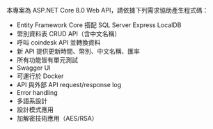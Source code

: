 <!-- Use this file to provide workspace-specific custom instructions to Copilot. For more details, visit https://code.visualstudio.com/docs/copilot/copilot-customization#_use-a-githubcopilotinstructionsmd-file -->

本專案為 ASP.NET Core 8.0 Web API，請依據下列需求協助產生程式碼：
- Entity Framework Core 搭配 SQL Server Express LocalDB
- 幣別資料表 CRUD API（含中文名稱）
- 呼叫 coindesk API 並轉換資料
- 新 API 提供更新時間、幣別、中文名稱、匯率
- 所有功能皆有單元測試
- Swagger UI
- 可運行於 Docker
- API 與外部 API request/response log
- Error handling
- 多語系設計
- 設計模式應用
- 加解密技術應用（AES/RSA）
